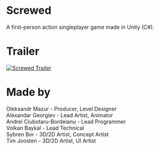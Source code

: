 # Screwed #
A first-person action singleplayer game made in Unity (C#).

# Trailer #
[![Screwed Trailer](https://img.youtube.com/vi/e1NdGaMY-5w/0.jpg)](https://www.youtube.com/watch?v=e1NdGaMY-5w&feature=youtu.be "Screwed Trailer")

# Made by #
Oleksandr Mazur - Producer, Level Designer\
Alexandar Georgiev - Lead Artist, Animator\
Andrei Ciubotaru-Bordeianu - Lead Programmer\
Volkan Baykal - Lead Technical\
Sybren Bor - 3D/2D Artist, Concept Artist\
Tim Joosten - 3D/2D Artist, UI Artist
